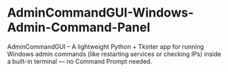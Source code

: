 # AdminCommandGUI-Windows-Admin-Command-Panel
AdminCommandGUI – A lightweight Python + Tkinter app for running Windows admin commands (like restarting services or checking IPs) inside a built-in terminal — no Command Prompt needed.

